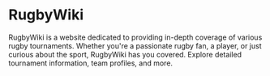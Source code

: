 # RugbyWiki
RugbyWiki is a website dedicated to providing in-depth coverage of various rugby tournaments. Whether you're a passionate rugby fan, a player, or just curious about the sport, RugbyWiki has you covered. Explore detailed tournament information, team profiles, and more.
